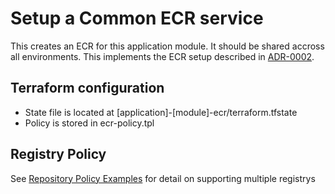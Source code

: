# Setup a Common ECR service

This creates an ECR for this application module. It should be shared accross all environments. This implements the ECR setup described in [ADR-0002](../../../docs/adr/0002-ecr-layout.md).

## Terraform configuration

* State file is located at [application]-[module]-ecr/terraform.tfstate
* Policy is stored in ecr-policy.tpl

## Registry Policy

See [Repository Policy Examples](https://docs.aws.amazon.com/AmazonECR/latest/userguide/RepositoryPolicyExamples.html#IAM_allow_other_accounts) for detail on supporting multiple registrys